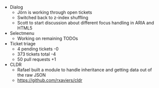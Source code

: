* Dialog
  * Jörn is working through open tickets
  * Switched back to z-index shuffling
  * Scott to start discussion about different focus handling in ARIA and HTML5
* Selectmenu
  * Working on remaining TODOs
* Ticket triage
  * 4 pending tickets -0
  * 373 tickets total -4
  * 50 pull requests +1
* CLDR
  * Rafael built a module to handle inheritance and getting data out of the raw JSON
  * https://github.com/rxaviers/cldr
